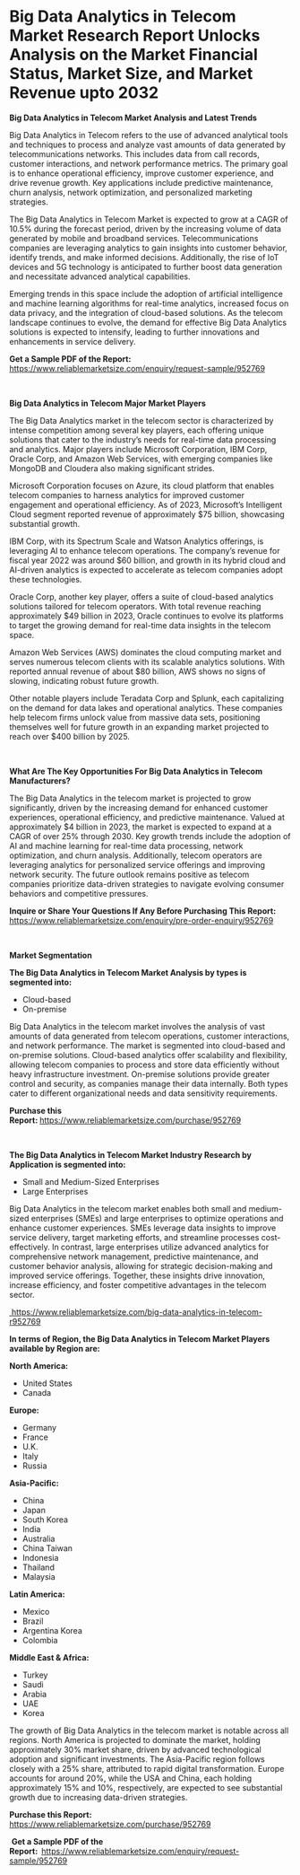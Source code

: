 <p><h1>Big Data Analytics in Telecom Market Research Report Unlocks Analysis on the Market Financial Status, Market Size, and Market Revenue upto 2032</h1></p><p><strong>Big Data Analytics in Telecom Market Analysis and Latest Trends</strong></p>
<p><p>Big Data Analytics in Telecom refers to the use of advanced analytical tools and techniques to process and analyze vast amounts of data generated by telecommunications networks. This includes data from call records, customer interactions, and network performance metrics. The primary goal is to enhance operational efficiency, improve customer experience, and drive revenue growth. Key applications include predictive maintenance, churn analysis, network optimization, and personalized marketing strategies.</p><p>The Big Data Analytics in Telecom Market is expected to grow at a CAGR of 10.5% during the forecast period, driven by the increasing volume of data generated by mobile and broadband services. Telecommunications companies are leveraging analytics to gain insights into customer behavior, identify trends, and make informed decisions. Additionally, the rise of IoT devices and 5G technology is anticipated to further boost data generation and necessitate advanced analytical capabilities. </p><p>Emerging trends in this space include the adoption of artificial intelligence and machine learning algorithms for real-time analytics, increased focus on data privacy, and the integration of cloud-based solutions. As the telecom landscape continues to evolve, the demand for effective Big Data Analytics solutions is expected to intensify, leading to further innovations and enhancements in service delivery.</p></p>
<p><strong>Get a Sample PDF of the Report:&nbsp;</strong> <a href="https://www.reliablemarketsize.com/enquiry/request-sample/952769?utm_campaign=2933&utm_medium=2&utm_source=Github&utm_content=ia&utm_term=17042025&utm_id=big-data-analytics-in-telecom">https://www.reliablemarketsize.com/enquiry/request-sample/952769</a></p>
<p>&nbsp;</p>
<p><strong>Big Data Analytics in Telecom Major Market Players</strong></p>
<p><p>The Big Data Analytics market in the telecom sector is characterized by intense competition among several key players, each offering unique solutions that cater to the industry’s needs for real-time data processing and analytics. Major players include Microsoft Corporation, IBM Corp, Oracle Corp, and Amazon Web Services, with emerging companies like MongoDB and Cloudera also making significant strides.</p><p>Microsoft Corporation focuses on Azure, its cloud platform that enables telecom companies to harness analytics for improved customer engagement and operational efficiency. As of 2023, Microsoft’s Intelligent Cloud segment reported revenue of approximately $75 billion, showcasing substantial growth.</p><p>IBM Corp, with its Spectrum Scale and Watson Analytics offerings, is leveraging AI to enhance telecom operations. The company’s revenue for fiscal year 2022 was around $60 billion, and growth in its hybrid cloud and AI-driven analytics is expected to accelerate as telecom companies adopt these technologies.</p><p>Oracle Corp, another key player, offers a suite of cloud-based analytics solutions tailored for telecom operators. With total revenue reaching approximately $49 billion in 2023, Oracle continues to evolve its platforms to target the growing demand for real-time data insights in the telecom space.</p><p>Amazon Web Services (AWS) dominates the cloud computing market and serves numerous telecom clients with its scalable analytics solutions. With reported annual revenue of about $80 billion, AWS shows no signs of slowing, indicating robust future growth.</p><p>Other notable players include Teradata Corp and Splunk, each capitalizing on the demand for data lakes and operational analytics. These companies help telecom firms unlock value from massive data sets, positioning themselves well for future growth in an expanding market projected to reach over $400 billion by 2025.</p></p>
<p>&nbsp;</p>
<p><strong>What Are The Key Opportunities For Big Data Analytics in Telecom Manufacturers?</strong></p>
<p><p>The Big Data Analytics in the telecom market is projected to grow significantly, driven by the increasing demand for enhanced customer experiences, operational efficiency, and predictive maintenance. Valued at approximately $4 billion in 2023, the market is expected to expand at a CAGR of over 25% through 2030. Key growth trends include the adoption of AI and machine learning for real-time data processing, network optimization, and churn analysis. Additionally, telecom operators are leveraging analytics for personalized service offerings and improving network security. The future outlook remains positive as telecom companies prioritize data-driven strategies to navigate evolving consumer behaviors and competitive pressures.</p></p>
<p><strong>Inquire or Share Your Questions If Any Before Purchasing This Report:</strong> <a href="https://www.reliablemarketsize.com/enquiry/pre-order-enquiry/952769?utm_campaign=2933&utm_medium=2&utm_source=Github&utm_content=ia&utm_term=17042025&utm_id=big-data-analytics-in-telecom">https://www.reliablemarketsize.com/enquiry/pre-order-enquiry/952769</a></p>
<p>&nbsp;</p>
<p><strong>Market Segmentation</strong></p>
<p><strong>The Big Data Analytics in Telecom Market Analysis by types is segmented into:</strong></p>
<p><ul><li>Cloud-based</li><li>On-premise</li></ul></p>
<p><p>Big Data Analytics in the telecom market involves the analysis of vast amounts of data generated from telecom operations, customer interactions, and network performance. The market is segmented into cloud-based and on-premise solutions. Cloud-based analytics offer scalability and flexibility, allowing telecom companies to process and store data efficiently without heavy infrastructure investment. On-premise solutions provide greater control and security, as companies manage their data internally. Both types cater to different organizational needs and data sensitivity requirements.</p></p>
<p><strong>Purchase this Report:&nbsp;</strong><a href="https://www.reliablemarketsize.com/purchase/952769?utm_campaign=2933&utm_medium=2&utm_source=Github&utm_content=ia&utm_term=17042025&utm_id=big-data-analytics-in-telecom">https://www.reliablemarketsize.com/purchase/952769</a></p>
<p>&nbsp;</p>
<p><strong>The Big Data Analytics in Telecom Market Industry Research by Application is segmented into:</strong></p>
<p><ul><li>Small and Medium-Sized Enterprises</li><li>Large Enterprises</li></ul></p>
<p><p>Big Data Analytics in the telecom market enables both small and medium-sized enterprises (SMEs) and large enterprises to optimize operations and enhance customer experiences. SMEs leverage data insights to improve service delivery, target marketing efforts, and streamline processes cost-effectively. In contrast, large enterprises utilize advanced analytics for comprehensive network management, predictive maintenance, and customer behavior analysis, allowing for strategic decision-making and improved service offerings. Together, these insights drive innovation, increase efficiency, and foster competitive advantages in the telecom sector.</p></p>
<p><a href="https://www.reliablemarketsize.com/big-data-analytics-in-telecom-r952769?utm_campaign=2933&utm_medium=2&utm_source=Github&utm_content=ia&utm_term=17042025&utm_id=big-data-analytics-in-telecom">&nbsp;https://www.reliablemarketsize.com/big-data-analytics-in-telecom-r952769</a></p>
<p><strong>In terms of Region, the Big Data Analytics in Telecom Market Players available by Region are:</strong></p>
<p>
    <p> <strong> North America: </strong>
        <ul>
            <li>United States</li>
            <li>Canada</li>
        </ul>
        </p> 
    <p> <strong> Europe: </strong>
        <ul>
            <li>Germany</li>
            <li>France</li>
            <li>U.K.</li>
            <li>Italy</li>
            <li>Russia</li>
        </ul>
        </p> 
    <p> <strong> Asia-Pacific: </strong>
        <ul>
            <li>China</li>
            <li>Japan</li>
            <li>South Korea</li>
            <li>India</li>
            <li>Australia</li>
            <li>China Taiwan</li>
            <li>Indonesia</li>
            <li>Thailand</li>
            <li>Malaysia</li>
        </ul>
        </p> 
    <p> <strong> Latin America: </strong>
        <ul>
            <li>Mexico</li>
            <li>Brazil</li>
            <li>Argentina Korea</li>
            <li>Colombia</li>
        </ul>
        </p> 
    <p> <strong> Middle East & Africa: </strong>
        <ul>
            <li>Turkey</li>
            <li>Saudi</li>
            <li>Arabia</li>
            <li>UAE</li>
            <li>Korea</li>
        </ul>
    </p>
    </p>
<p><p>The growth of Big Data Analytics in the telecom market is notable across all regions. North America is projected to dominate the market, holding approximately 30% market share, driven by advanced technological adoption and significant investments. The Asia-Pacific region follows closely with a 25% share, attributed to rapid digital transformation. Europe accounts for around 20%, while the USA and China, each holding approximately 15% and 10%, respectively, are expected to see substantial growth due to increasing data-driven strategies.</p></p>
<p><strong>Purchase this Report: </strong><a href="https://www.reliablemarketsize.com/purchase/952769?utm_campaign=2933&utm_medium=2&utm_source=Github&utm_content=ia&utm_term=17042025&utm_id=big-data-analytics-in-telecom">https://www.reliablemarketsize.com/purchase/952769</a></p>
<p>&nbsp;<strong>Get a Sample PDF of the Report:&nbsp;&nbsp;</strong><a href="https://www.reliablemarketsize.com/enquiry/request-sample/952769?utm_campaign=2933&utm_medium=2&utm_source=Github&utm_content=ia&utm_term=17042025&utm_id=big-data-analytics-in-telecom">https://www.reliablemarketsize.com/enquiry/request-sample/952769</a></p>
<p><strong></strong></p>
<p><p></p><p></p><p></p></p>